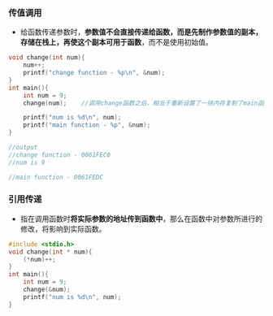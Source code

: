 ### 传值调用

- 给函数传递参数时，**参数值不会直接传递给函数，而是先制作参数值的副本，存储在栈上，再使这个副本可用于函数**，而不是使用初始值。

```c
void change(int num){
    num++;
    printf("change function - %p\n", &num);
}
int main(){
    int num = 9;
    change(num);    //调用change函数之后，相当于重新设置了一块内存复制了main函数中num的值

    printf("num is %d\n", num);
    printf("main function - %p", &num);
}

//output
//change function - 0061FEC0
//num is 9

//main function - 0061FEDC
```









### 引用传递

- 指在调用函数时**将实际参数的地址传到函数中**，那么在函数中对参数所进行的修改，将影响到实际函数。

```c
#include <stdio.h>
void change(int * num){
    (*num)++;
}
int main(){
    int num = 9;
    change(&num);
    printf("num is %d\n", num);
}
```
